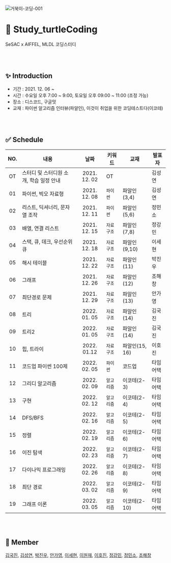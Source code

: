 ![거북이-코딩-001](https://user-images.githubusercontent.com/88660886/147899803-46ece4a8-d450-4a0f-8768-1ef8c3b73667.jpg)


# 🐢 Study_turtleCoding
SeSAC x AIFFEL, MLDL 코딩스터디 

<br><br>

## ✨ Introduction
* 기간 : 2021. 12. 06 ~
* 시간 : 수요일 오후 7:00 ~ 9:00, 토요일 오후 09:00 ~ 11:00 (조정 가능)
* 장소 : 디스코드, 구글밋
* 교재 : 파이썬 알고리즘 인터뷰(파알인), 이것이 취업을 위한 코딩테스트다(이코테)

<br><br>


## ✅ Schedule

|  NO.  |     내용    |      날짜     |      키워드      |     교재     |     발표자    |
|:-----:| --------------------------------------- |:---------------:|----------|-----------------|-----------------|
| OT | 스터디 및 스터디원 소개, 학습 일정 안내     | 2021. 12. 02  | OT | | 김성연 |
| 01 | 파이썬, 빅오 자료형                        | 2021. 12. 08  | `파이썬` | 파알인(3,4)  | 김성연 |
| 02 | 리스트, 딕셔너리, 문자열 조작               | 2021. 12. 11 | `파이썬` | 파알인(5,6)   | 정민소  |
| 03 | 배열, 연결 리스트                          | 2021. 12. 15  | `자료구조` | 파알인(7,8) | 정강민 |
| 04 | 스택, 큐, 데크, 우선순위 큐                 | 2021. 12. 18  | `자료구조` | 파알인(9,10) | 이세현 |
| 05 | 해시 테이블                                | 2021. 12. 22  | `자료구조` | 파알인(11) | 박진우 |
| 06 | 그래프                                     | 2021. 12. 26  | `자료구조` | 파알인(12) | 조해창 |
| 07 | 최단경로 문제                              | 2021. 12. 29  | `자료구조` | 파알인(13) | 안가영 |
| 08 | 트리                                       | 2022. 01. 05  | `자료구조` | 파알인(14) | 김국진 |
| 09 | 트리2                                       | 2022. 01. 05  | `자료구조` | 파알인(14) | 김국진 |
| 10 | 힙, 트라이                                 | 2022. 01.12  | `자료구조` | 파알인(15, 16) | 이호진 |
| 11 | 코드업 파이썬 100제                        | 2022. 02. 05 | `파이썬`   | 코드업 | 타임어택 |
| 12 | 그리디 알고리즘                             | 2022. 02. 09  | `알고리즘` | 이코테(2-3) | 타임어택 |
| 13 | 구현                                       | 2022. 02. 12  | `알고리즘` | 이코테(2-4) | 타임어택 |
| 14 | DFS/BFS                                    | 2022. 02. 16  | `알고리즘` | 이코테(2-5) | 타임어택 |
| 15 | 정렬                                       | 2022. 02. 19  | `알고리즘` | 이코테(2-6) | 타임어택 |
| 16 | 이진 탐색                                   | 2022. 02. 23  | `알고리즘` | 이코테(2-7) | 타임어택 |
| 17 | 다이나믹 프로그래밍                         | 2022. 02. 26  | `알고리즘` | 이코테(2-8) | 타임어택 |
| 18 | 최단 경로                                   | 2022. 03. 02  | `알고리즘` | 이코테(2-9) | 타임어택 |
| 19 | 그래프 이론                                 | 2022. 03. 05  | `알고리즘` | 이코테(2-10) | 타임어택 |

<br><br>

## 💖 Member
[김국진](https://github.com/neverparadise), [김성연](https://github.com/yeonkkk), [박진우](https://github.com/PJINU), [안가영](https://github.com/ga0808/), [이세현](https://github.com/qsdcfd), [이원재](https://github.com/peter1505), [이호진](https://github.com/ghwlsdl), [정강민](https://github.com/Raziel-JKM), [정민소](https://github.com/minssoj/), [조해창](https://github.com/SunCreation)
